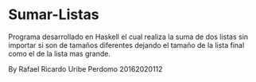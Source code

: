 # Sumar-Listas

Programa desarrollado en Haskell el cual realiza la suma de dos listas
sin importar si son de tamaños diferentes dejando el tamaño de la lista
final como el de la lista mas grande.

By
Rafael Ricardo Uribe Perdomo
20162020112
